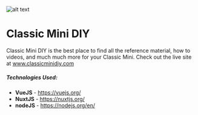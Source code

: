 ![alt text](http://i.imgur.com/E86umcV.png?3 "CMDIY Logo")

# Classic Mini DIY

Classic Mini DIY is the best place to find all the reference material, how to videos, and much much more for your Classic Mini. Check out the live site at www.classicminidiy.com

##### Technologies Used:

* **VueJS** - https://vuejs.org/
* **NuxtJS** - https://nuxtjs.org/
* **nodeJS** - https://nodejs.org/en/
